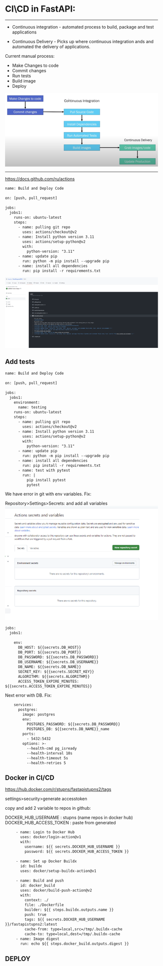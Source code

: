 # CI\CD in FastAPI:
___

- Continuous integration - automated process to build, package and test applications

- Continuous Delivery - Picks up where continuous integration ands and automated the delivery of applications.

Current manual process:
- Make Changes to code
- Commit changes
- Run tests
- Build image
- Deploy

![](..\img\CI-CD.png)

____
https://docs.github.com/ru/actions

```text
name: Build and Deploy Code

on: [push, pull_request]

jobs:
  jobs1:
    runs-on: ubuntu-latest
    steps:
      - name: pulling git repo
        uses: actions/checkout@v2
      - name: Install python version 3.11
        uses: actions/setup-python@v2
        with:
          python-version: "3.11"
      - name: update pip
        run: python -m pip install --upgrade pip
      - name: install all dependencies
        run: pip install -r requirements.txt
```
![](..\img\depl1.png)

## Add tests

```text
name: Build and Deploy Code

on: [push, pull_request]

jobs:
  jobs1:
    environment:
      name: testing
    runs-on: ubuntu-latest
    steps:
      - name: pulling git repo
        uses: actions/checkout@v2
      - name: Install python version 3.11
        uses: actions/setup-python@v2
        with:
          python-version: "3.11"
      - name: update pip
        run: python -m pip install --upgrade pip
      - name: install all dependencies
        run: pip install -r requirements.txt
      - name: test with pytest
        run: |
          pip install pytest
          pytest
```

We have error in git with env variables. Fix:

Repository>Settings>Secrets: and add all variables
![](..\img\repos_secrets.png)

```text
jobs:
  jobs1:
    
    env:
      DB_HOST: ${{secrets.DB_HOST}}
      DB_PORT: ${{secrets.DB_PORT}}
      DB_PASSWORD: ${{secrets.DB_PASSWORD}}
      DB_USERNAME: ${{secrets.DB_USERNAME}}
      DB_NAME: ${{secrets.DB_NAME}}
      SECRET_KEY: ${{secrets.SECRET_KEY}}
      ALGORITHM: ${{secrets.ALGORITHM}}
      ACCESS_TOKEN_EXPIRE_MINUTES: ${{secrets.ACCESS_TOKEN_EXPIRE_MINUTES}}
```

Next error with DB. Fix:

```text
    services:
      postgres:
        image: postgres
        env:
          POSTGRES_PASSWORD: ${{secrets.DB_PASSWORD}}
          POSTGRES_DB: ${{secrets.DB_NAME}}_name
        ports:
          - 5432:5432
        options: >-
          --health-cmd pg_isready
          --health-interval 10s
          --health-timeout 5s
          --health-retries 5
```

## Docker in CI/CD

https://hub.docker.com/r/stupns/fastapistupns2/tags

settings>security>generate accesstoken

copy and add 2 variable to repos in github:

DOCKER_HUB_USERNAME : stupns (name repos in docker hub)
DOCKER_HUB_ACCESS_TOKEN : paste from generated

```text
     - name: Login to Docker Hub
       uses: docker/login-action@v1
       with:
         username: ${{ secrets.DOCKER_HUB_USERNAME }}
         password: ${{ secrets.DOCKER_HUB_ACCESS_TOKEN }}

     - name: Set up Docker Buildx
       id: buildx
       uses: docker/setup-buildx-action@v1

     - name: Build and push
       id: docker_build
       uses: docker/build-push-action@v2
       with:
         context: ./
         file: ./Dockerfile
         builder: ${{ steps.buildx.outputs.name }}
         push: true
         tags: ${{ secrets.DOCKER_HUB_USERNAME }}/fastapistupns2:latest
         cache-from: type=local,src=/tmp/.buildx-cache
         cache-to: type=local,dest=/tmp/.buildx-cache
     - name: Image digest
       run: echo ${{ steps.docker_build.outputs.digest }}
```

## DEPLOY
